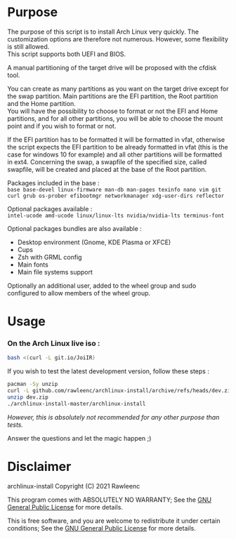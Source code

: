 # Purpose

The purpose of this script is to install Arch Linux very quickly. The customization options are therefore not numerous. However, some flexibility is still allowed.  
This script supports both UEFI and BIOS.  

A manual partitioning of the target drive will be proposed with the cfdisk tool.

You can create as many partitions as you want on the target drive except for the swap partition. Main partitions are the EFI partition, the Root partition and the Home partition.  
You will have the possibility to choose to format or not the EFI and Home partitions, and for all other partitions, you will be able to choose the mount point and if you wish to format or not.

If the EFI partition has to be formatted it will be formatted in vfat, otherwise the script expects the EFI partition to be already formatted in vfat (this is the case for windows 10 for example) and all other partitions will be formatted in ext4. Concerning the swap, a swapfile of the specified size, called swapfile, will be created and placed at the base of the Root partition.

Packages included in the base :  
`base base-devel linux-firmware man-db man-pages texinfo nano vim git curl grub os-prober efibootmgr networkmanager xdg-user-dirs reflector`

Optional packages available :  
`intel-ucode amd-ucode linux/linux-lts nvidia/nvidia-lts terminus-font`

Optional packages bundles are also available :
- Desktop environment (Gnome, KDE Plasma or XFCE)
- Cups
- Zsh with GRML config
- Main fonts
- Main file systems support

Optionally an additional user, added to the wheel group and sudo configured to allow members of the wheel group.

# Usage

### On the Arch Linux live iso :
```bash
bash <(curl -L git.io/JoiIR)
```

If you wish to test the latest development version, follow these steps :
```bash
pacman -Sy unzip
curl -L github.com/rawleenc/archlinux-install/archive/refs/heads/dev.zip > dev.zip
unzip dev.zip
./archlinux-install-master/archlinux-install
```
*However, this is absolutely not recommended for any other purpose than tests.*

Answer the questions and let the magic happen ;)

# Disclaimer

archlinux-install  Copyright (C) 2021  Rawleenc  

This program comes with ABSOLUTELY NO WARRANTY; See the [GNU General Public License](LICENSE) for more details.  

This is free software, and you are welcome to redistribute it
under certain conditions; See the [GNU General Public License](LICENSE) for more details.  
